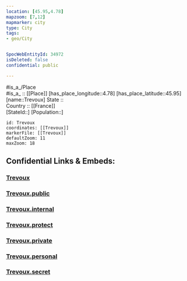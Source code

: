 ```yaml
---
location: [45.95,4.78] 
mapzoom: [7,12] 
mapmarker: city 
type: City
tags:
- geo/City


SpocWebEntityId: 34972
isDeleted: false
confidential: public

---
```

#is_a_/Place  
#is_a_ :: [[Place]] 
[has_place_longitude::4.78] 
[has_place_latitude::45.95] 
[name::Trevoux] 
State ::  
Country :: [[France]]  
[StateId::] 
[Population::] 



```leaflet
id: Trevoux
coordinates: [[Trevoux]] 
markerFile: [[Trevoux]] 
defaultZoom: 11 
maxZoom: 18
```


## Confidential Links & Embeds: 

### [Trevoux](/_Standards/Earth/Continent/Europe/Europe~West/France/regions~France/Auvergne-Rhône-Alpes/departments~Auvergne-Rhône-Alpes/Ain/communes~Ain/Bourg-en-Bresse/cities~Bourg-en-Bresse/Trevoux.md) 

### [Trevoux.public](/_public/Earth/Continent/Europe/Europe~West/France/regions~France/Auvergne-Rhône-Alpes/departments~Auvergne-Rhône-Alpes/Ain/communes~Ain/Bourg-en-Bresse/cities~Bourg-en-Bresse/Trevoux.public.md) 

### [Trevoux.internal](/_internal/Earth/Continent/Europe/Europe~West/France/regions~France/Auvergne-Rhône-Alpes/departments~Auvergne-Rhône-Alpes/Ain/communes~Ain/Bourg-en-Bresse/cities~Bourg-en-Bresse/Trevoux.internal.md) 

### [Trevoux.protect](/_protect/Earth/Continent/Europe/Europe~West/France/regions~France/Auvergne-Rhône-Alpes/departments~Auvergne-Rhône-Alpes/Ain/communes~Ain/Bourg-en-Bresse/cities~Bourg-en-Bresse/Trevoux.protect.md) 

### [Trevoux.private](/_private/Earth/Continent/Europe/Europe~West/France/regions~France/Auvergne-Rhône-Alpes/departments~Auvergne-Rhône-Alpes/Ain/communes~Ain/Bourg-en-Bresse/cities~Bourg-en-Bresse/Trevoux.private.md) 

### [Trevoux.personal](/_personal/Earth/Continent/Europe/Europe~West/France/regions~France/Auvergne-Rhône-Alpes/departments~Auvergne-Rhône-Alpes/Ain/communes~Ain/Bourg-en-Bresse/cities~Bourg-en-Bresse/Trevoux.personal.md) 

### [Trevoux.secret](/_secret/Earth/Continent/Europe/Europe~West/France/regions~France/Auvergne-Rhône-Alpes/departments~Auvergne-Rhône-Alpes/Ain/communes~Ain/Bourg-en-Bresse/cities~Bourg-en-Bresse/Trevoux.secret.md)

